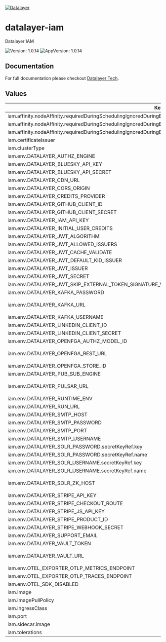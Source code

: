 [![Datalayer](https://assets.datalayer.tech/datalayer-25.svg)](https://datalayer.io)

# datalayer-iam

Datalayer IAM

![Version: 1.0.14](https://img.shields.io/badge/Version-1.0.14-informational?style=flat-square) ![AppVersion: 1.0.14](https://img.shields.io/badge/AppVersion-1.0.14-informational?style=flat-square)

## Documentation

For full documentation please checkout [Datalayer Tech](https://datalayer.tech).

## Values

| Key | Type | Default | Description |
|-----|------|---------|-------------|
| iam.affinity.nodeAffinity.requiredDuringSchedulingIgnoredDuringExecution.nodeSelectorTerms[0].matchExpressions[0].key | string | `"role.datalayer.io/api"` |  |
| iam.affinity.nodeAffinity.requiredDuringSchedulingIgnoredDuringExecution.nodeSelectorTerms[0].matchExpressions[0].operator | string | `"In"` |  |
| iam.affinity.nodeAffinity.requiredDuringSchedulingIgnoredDuringExecution.nodeSelectorTerms[0].matchExpressions[0].values[0] | string | `"true"` |  |
| iam.certificateIssuer | string | `"letsencrypt"` |  |
| iam.clusterType | string | `"any"` |  |
| iam.env.DATALAYER_AUTHZ_ENGINE | string | `"openfga"` |  |
| iam.env.DATALAYER_BLUESKY_API_KEY | string | `""` |  |
| iam.env.DATALAYER_BLUESKY_API_SECRET | string | `""` |  |
| iam.env.DATALAYER_CDN_URL | string | `""` |  |
| iam.env.DATALAYER_CORS_ORIGIN | string | `"*"` |  |
| iam.env.DATALAYER_CREDITS_PROVIDER | string | `""` |  |
| iam.env.DATALAYER_GITHUB_CLIENT_ID | string | `""` |  |
| iam.env.DATALAYER_GITHUB_CLIENT_SECRET | string | `""` |  |
| iam.env.DATALAYER_IAM_API_KEY | string | `""` |  |
| iam.env.DATALAYER_INITIAL_USER_CREDITS | string | `"500"` |  |
| iam.env.DATALAYER_JWT_ALGORITHM | string | `""` |  |
| iam.env.DATALAYER_JWT_ALLOWED_ISSUERS | string | `""` |  |
| iam.env.DATALAYER_JWT_CACHE_VALIDATE | string | `"true"` |  |
| iam.env.DATALAYER_JWT_DEFAULT_KID_ISSUER | string | `""` |  |
| iam.env.DATALAYER_JWT_ISSUER | string | `"https://id.datalayer.run"` |  |
| iam.env.DATALAYER_JWT_SECRET | string | `""` |  |
| iam.env.DATALAYER_JWT_SKIP_EXTERNAL_TOKEN_SIGNATURE_VERIFICATION | string | `"false"` |  |
| iam.env.DATALAYER_KAFKA_PASSWORD | string | `""` |  |
| iam.env.DATALAYER_KAFKA_URL | string | `"datalayer-kafka-kafka-bootstrap.datalayer-kafka.svc.cluster.local:9092"` |  |
| iam.env.DATALAYER_KAFKA_USERNAME | string | `""` |  |
| iam.env.DATALAYER_LINKEDIN_CLIENT_ID | string | `""` |  |
| iam.env.DATALAYER_LINKEDIN_CLIENT_SECRET | string | `""` |  |
| iam.env.DATALAYER_OPENFGA_AUTHZ_MODEL_ID | string | `""` |  |
| iam.env.DATALAYER_OPENFGA_REST_URL | string | `"http://datalayer-openfga.datalayer-openfga.svc.cluster.local:8080"` |  |
| iam.env.DATALAYER_OPENFGA_STORE_ID | string | `""` |  |
| iam.env.DATALAYER_PUB_SUB_ENGINE | string | `"kafka"` |  |
| iam.env.DATALAYER_PULSAR_URL | string | `"pulsar://datalayer-pulsar-broker.datalayer-pulsar.svc.cluster.local:6650"` |  |
| iam.env.DATALAYER_RUNTIME_ENV | string | `"prod"` |  |
| iam.env.DATALAYER_RUN_URL | string | `""` |  |
| iam.env.DATALAYER_SMTP_HOST | string | `""` |  |
| iam.env.DATALAYER_SMTP_PASSWORD | string | `""` |  |
| iam.env.DATALAYER_SMTP_PORT | string | `"0"` |  |
| iam.env.DATALAYER_SMTP_USERNAME | string | `""` |  |
| iam.env.DATALAYER_SOLR_PASSWORD.secretKeyRef.key | string | `"password"` |  |
| iam.env.DATALAYER_SOLR_PASSWORD.secretKeyRef.name | string | `"solr-basic-auth"` |  |
| iam.env.DATALAYER_SOLR_USERNAME.secretKeyRef.key | string | `"username"` |  |
| iam.env.DATALAYER_SOLR_USERNAME.secretKeyRef.name | string | `"solr-basic-auth"` |  |
| iam.env.DATALAYER_SOLR_ZK_HOST | string | `"solr-datalayer-solrcloud-zookeeper-headless.datalayer-solr.svc.cluster.local"` |  |
| iam.env.DATALAYER_STRIPE_API_KEY | string | `""` |  |
| iam.env.DATALAYER_STRIPE_CHECKOUT_ROUTE | string | `"checkout"` |  |
| iam.env.DATALAYER_STRIPE_JS_API_KEY | string | `""` |  |
| iam.env.DATALAYER_STRIPE_PRODUCT_ID | string | `""` |  |
| iam.env.DATALAYER_STRIPE_WEBHOOK_SECRET | string | `""` |  |
| iam.env.DATALAYER_SUPPORT_EMAIL | string | `""` |  |
| iam.env.DATALAYER_VAULT_TOKEN | string | `""` |  |
| iam.env.DATALAYER_VAULT_URL | string | `"http://datalayer-vault-internal.datalayer-vault.svc.cluster.local:8200"` |  |
| iam.env.OTEL_EXPORTER_OTLP_METRICS_ENDPOINT | string | `""` |  |
| iam.env.OTEL_EXPORTER_OTLP_TRACES_ENDPOINT | string | `""` |  |
| iam.env.OTEL_SDK_DISABLED | string | `"false"` |  |
| iam.image | string | `"datalayer/iam:1.0.15"` |  |
| iam.imagePullPolicy | string | `"Always"` |  |
| iam.ingressClass | string | `"datalayer-traefik"` |  |
| iam.port | int | `9700` |  |
| iam.sidecar.image | string | `"datalayer/whoami:0.0.6"` |  |
| iam.tolerations | object | `{}` |  |

